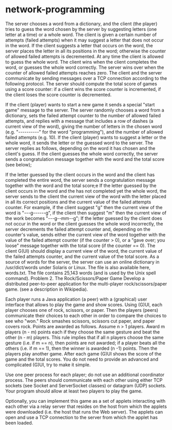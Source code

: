 # network-programming

The server chooses a word from a dictionary, and the client (the player) tries to guess the word chosen by the server by suggesting letters (one letter at a time) or a whole word.  The client is given a certain number of attempts (failed attempts) when it may suggest a letter that does not occur in the word. If the client suggests a letter that occurs on the word, the server places the letter in all its positions in the word; otherwise the counter of allowed failed attempts is decremented. At any time the client is allowed to guess the whole word. The client wins when the client completes the word, or guesses the whole word correctly. The server wins over when the counter of allowed failed attempts reaches zero. The client and the server communicate by sending messages over a TCP connection according to the following protocol. The server should compute the total score of games using a score counter: if a client wins the score counter is incremented, if the client loses the score counter is decremented.

If the client (player) wants to start a new game it sends a special "start game" message to the server. The server randomly chooses a word from a dictionary, sets the failed attempt counter to the number of allowed failed attempts, and replies with a message that includes a row of dashes (a current view of the word), giving the number of letters in the chosen word (e.g. "----------" for the word "programming"), and the number of allowed failed attempts (e.g. 10).
 If the client (player) wants to suggest a letter or the whole word, it sends the letter or the guessed word to the server. The server replies as follows, depending on the word it has chosen and the client's guess.
If the client guesses the whole word correctly, the server sends a congratulation message together with the word and the total score (see below);

If the letter guessed by the client occurs in the word and the client has completed the entire word, the server sends a congratulation message together with the word and the total score;e
If the letter guessed by the client occurs in the word and the has not completed yet the whole word, the server sends to the client the current view of the word with the letter placed  in all its correct positions and the current value of the failed attempts counter. For example, if the client suggest "g" then the current view of the word is "---g------g", if the client then suggest "m" then the current view of the work becomes "---g--mm--g";
If the letter guessed by the client does not occur in the word or the client guesses the whole word incorrectly, the server decrements the failed attempt counter and, depending on the counter's value, sends either the current view of the word together with the value of the failed attempt counter (if the counter > 0), or a "gave over; you loose" message together with the total score (if the counter == 0).
The client G(UI) should display a current view of the word, the current value of the failed attempts counter, and the current value of the total score. 
As a source of words for the server, the server can use an online dictionary in /usr/dict/words under Solaris or Linux. The file is also available here, words.txt. The file contains 25,143 words (and is used by the Unix spell command).
Problem 2. The Rock/Scissors/Paper Game
Develop a distributed peer-to-peer application for the multi-player rock/scissors/paper game. (see a description in Wikipedia).


Each player runs a Java application (a peer) with a (graphical) user interface that allows to play the game and show scores. Using (G)UI, each player chooses one of rock, scissors, or paper. Then the players (peers) communicate their choices to each other in order to compare the choices to see who "won." Rock smashes scissors, scissors cut paper, and paper covers rock. Points are awarded as follows. Assume n > 1 players. Award m players (n - m) points each if they choose the same gesture and beat the other (n - m) players. This rule implies that if all n players choose the same gesture (i.e. if m == n), then points are not awarded; if a player beats all the others (i.e. if m == 1), then the winner is awarded (n -1) points. Then the players play another game. After each game (G)UI shows the score of the game and the total scores. You do not need to provide an advanced and complicated (G)UI, try to make it simple. 


Use one peer process for each player; do not use an additional coordinator process. The peers should communicate with each other using either TCP sockets (see Socket and ServerSocket classes) or datagram (UDP) sockets. Your program should allow at least two players to play the game.


Optionally, you can implement this game as a set of applets interacting with each other via a relay server that resides on the host from which the applets were downloaded (i.e. the host that runs the Web server). The applets can open and use a TCP connection to the server from which the applet has been loaded.